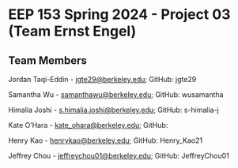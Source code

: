 # EEP 153 Spring 2024 - Project 03 (Team Ernst Engel)

## Team Members
Jordan Taqi-Eddin - jgte29@berkeley.edu; GitHub: jgte29

Samantha Wu - samanthawu@berkeley.edu; GitHub: wusamantha

Himalia Joshi - s.himalia.joshi@berkeley.edu; GitHub: s-himalia-j

Kate O’Hara - kate_ohara@berkeley.edu; GitHub:

Henry Kao - henrykao@berkeley.edu; GitHub: Henry_Kao21

Jeffrey Chou - jeffreychou01@berkeley.edu; GitHub: JeffreyChou01
